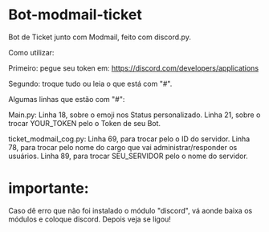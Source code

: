 # Bot-modmail-ticket
Bot de Ticket junto com Modmail, feito com discord.py.

Como utilizar:

Primeiro: pegue seu token em: https://discord.com/developers/applications

Segundo: troque tudo ou leia o que está com "#".

Algumas linhas que estão com "#":

Main.py: Linha 18, sobre o emoji nos Status personalizado.
Linha 21, sobre o trocar YOUR_TOKEN pelo o Token de seu Bot.

ticket_modmail_cog.py:
Linha 69, para trocar pelo o ID do servidor.
Linha 78, para trocar pelo nome do cargo que vai administrar/responder os usuários.
Linha 89, para trocar SEU_SERVIDOR pelo o nome do servidor.

 # importante:
 Caso dê erro que não foi instalado o módulo "discord", vá aonde baixa os módulos e coloque discord. Depois veja se ligou!
